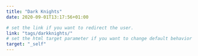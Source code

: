 ```yaml
---
title: "Dark Knights"
date: 2020-09-01T13:17:56+01:00

# set the link if you want to redirect the user.
link: "tags/darkknights/"
# set the html target parameter if you want to change default behavior
target: "_self"
---
```


